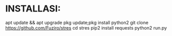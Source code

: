# INSTALLASI:
apt update && apt upgrade
pkg update;pkg install python2
git clone https://github.com/Fuziro/stres
cd stres
pip2 install requests
python2 run.py
